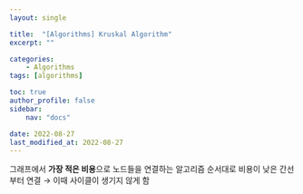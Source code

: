 ```yaml
---
layout: single

title:  "[Algorithms] Kruskal Algorithm"
excerpt: ""

categories: 
    - Algorithms
tags: [algorithms]

toc: true
author_profile: false
sidebar:
    nav: "docs"

date: 2022-08-27
last_modified_at: 2022-08-27
---
```


그래프에서 **가장 적은 비용**으로 노드들을 연결하는 알고리즘
순서대로 비용이 낮은 간선부터 연결 → 이때 사이클이 생기지 않게 함